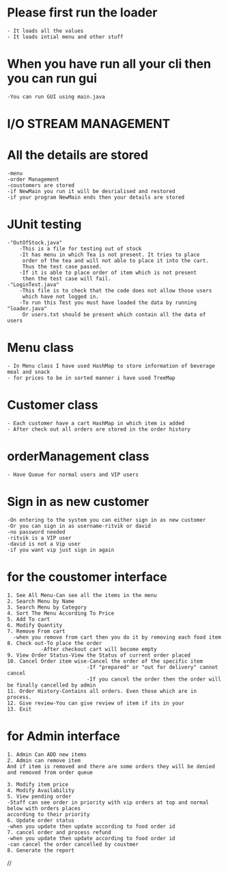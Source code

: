 # Please first run the loader 
    - It loads all the values 
    - It loads intial menu and other stuff

# When you have run all your cli then you can run gui
    -You can run GUI using main.java

# I/O STREAM MANAGEMENT
# All the details are stored
    -menu
    -order Management 
    -coustomers are stored
    -if NewMain you run it will be desrialised and restored
    -if your program NewMain ends then your details are stored

#   JUnit testing
    -"OutOfStock.java"
        -This is a file for testing out of stock 
        -It has menu in which Tea is not present. It tries to place
         order of the tea and will not able to place it into the cart.
         Thus the test case passed.
        -If it is able to place order of item which is not present 
         then the test case will fail.
    -"LoginTest.java"
        -This file is to check that the code does not allow those users
         which have not logged in.
        -To run this Test you must have loaded the data by running "loader.java"
         Or users.txt should be present which contain all the data of users

# Menu class
    - In Menu class I have used HashMap to store information of beverage meal and snack
    - for prices to be in sorted manner i have used TreeMap 

# Customer class
    - Each customer have a cart HashMap in which item is added 
    - After check out all orders are stored in the order history

# orderManagement class
    - Have Queue for normal users and VIP users


# Sign in as new customer    

    -On entering to the system you can either sign in as new customer
    -Or you can sign in as username-ritvik or david
    -no password needed
    -ritvik is a VIP user
    -david is not a Vip user
    -if you want vip just sign in again

# for the coustomer interface
    1. See All Menu-Can see all the items in the menu
    2. Search Menu by Name 
    3. Search Menu by Category
    4. Sort The Menu According To Price
    5. Add To cart
    6. Modify Quantity
    7. Remove From cart
      -when you remove from cart then you do it by removing each food item
    8. Check out-To place the order
               -After checkout cart will become empty
    9. View Order Status-View the Status of current order placed
    10. Cancel Order item wise-Cancel the order of the specific item 
                              -If "prepared" or "out for delivery" cannot cancel 
                              -If you cancel the order then the order will be finally cancelled by admin
    11. Order History-Contains all orders. Even those which are in process.
    12. Give review-You can give review of item if its in your
    13. Exit


# for Admin interface
    1. Admin Can ADD new items
    2. Admin can remove item
    And if item is removed and there are some orders they will be denied and removed from order queue  

    3. Modify item price
    4. Modify Availability
    5. View pending order
    -Staff can see order in priority with vip orders at top and normal below with orders places 
    according to their priority
    6. Update order status
    -when you update then update according to food order id
    7. cancel order and process refund
    -when you update then update according to food order id
    -can cancel the order cancelled by coustmer
    8. Generate the report

//
